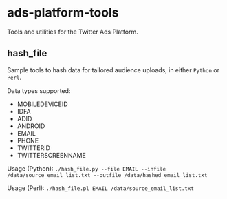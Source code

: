 # ads-platform-tools

Tools and utilities for the Twitter Ads Platform.

## hash_file

Sample tools to hash data for tailored audience uploads, in either `Python` or `Perl`.

Data types supported:
 - MOBILEDEVICEID
 - IDFA
 - ADID
 - ANDROID
 - EMAIL
 - PHONE
 - TWITTERID
 - TWITTERSCREENNAME


Usage (Python):
`./hash_file.py --file EMAIL --infile /data/source_email_list.txt --outfile /data/hashed_email_list.txt`

Usage (Perl):
`./hash_file.pl EMAIL /data/source_email_list.txt`


